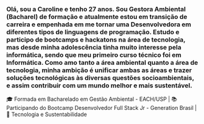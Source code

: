 

### Olá, sou a Caroline e tenho 27 anos. Sou Gestora Ambiental (Bacharel) de formação e atualmente estou em transição de carreira e empenhada em me tornar uma Desenvolvedora em diferentes tipos de linguagens de programação. Estudo e participo de bootcamps e hackatons na área de tecnologia, mas desde minha adolescência tinha muito interesse pela informática, sendo que meu primeiro curso técnico foi em Informática. Como amo tanto a área ambiental quanto a área de tecnologia, minha ambição é unificar ambas as áreas e trazer soluções tecnológicas às diversas questões socioambientais, e assim contribuir com um mundo melhor e mais sustentável. 

🎓 Formada em Bacharelado em Gestão Ambiental - EACH/USP |
📚 Participando do Bootcamp Desenvolvedor Full Stack Jr - Generation Brasil |
🎯 Tecnologia e Sustentabilidade

<!--
**carolinemerces/carolinemerces** is a ✨ _special_ ✨ repository because its `README.md` (this file) appears on your GitHub profile.

Here are some ideas to get you started:
- 
- 🔭 I’m currently working on ...
- 🌱 I’m currently learning ...
- 👯 I’m looking to collaborate on ...
- 🤔 I’m looking for help with ...
- 💬 Ask me about ...
- 📫 How to reach me: ...
- 😄 Pronouns: ...
- ⚡ Fun fact: ...
-->
